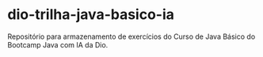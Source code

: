 # dio-trilha-java-basico-ia
Repositório para armazenamento de exercícios do Curso de Java Básico do Bootcamp Java com IA da Dio.
